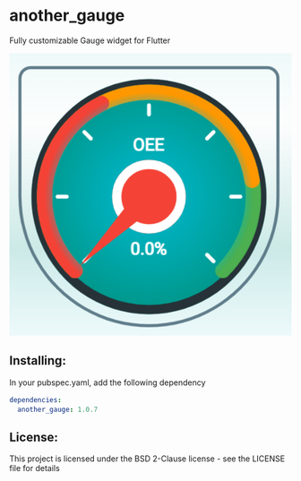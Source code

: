 # another_gauge
Fully customizable Gauge widget for Flutter

<img src="https://github.com/BS-Wissem/another_gauge/raw/main/GaugeExample.png" >

## Installing:
In your pubspec.yaml, add the following dependency
```yaml
dependencies:
  another_gauge: 1.0.7
```


## License:
This project is licensed under the BSD 2-Clause license - see the LICENSE file for details